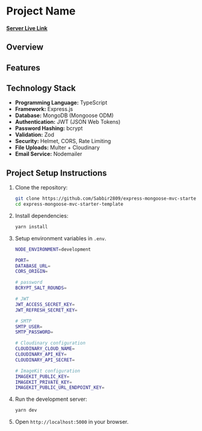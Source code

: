 # Project Name

#### [Server Live Link]()

## Overview

## Features

## Technology Stack

- **Programming Language:** TypeScript
- **Framework:** Express.js
- **Database:** MongoDB (Mongoose ODM)
- **Authentication:** JWT (JSON Web Tokens)
- **Password Hashing:** bcrypt
- **Validation:** Zod
- **Security:** Helmet, CORS, Rate Limiting
- **File Uploads:** Multer + Cloudinary
- **Email Service:** Nodemailer

## Project Setup Instructions

1. Clone the repository:

   ```bash
   git clone https://github.com/Sabbir2809/express-mongoose-mvc-starter-template.git
   cd express-mongoose-mvc-starter-template
   ```

2. Install dependencies:
   ```bash
   yarn install
   ```
3. Setup environment variables in `.env`.

   ```bash
   NODE_ENVIRONMENT=development

   PORT=
   DATABASE_URL=
   CORS_ORIGIN=

   # password
   BCRYPT_SALT_ROUNDS=

   # JWT
   JWT_ACCESS_SECRET_KEY=
   JWT_REFRESH_SECRET_KEY=

   # SMTP
   SMTP_USER=
   SMTP_PASSWORD=

   # Cloudinary configuration
   CLOUDINARY_CLOUD_NAME=
   CLOUDINARY_API_KEY=
   CLOUDINARY_API_SECRET=

   # ImageKit configuration
   IMAGEKIT_PUBLIC_KEY=
   IMAGEKIT_PRIVATE_KEY=
   IMAGEKIT_PUBLIC_URL_ENDPOINT_KEY=
   ```

4. Run the development server:
   ```bash
   yarn dev
   ```
5. Open `http://localhost:5000` in your browser.
